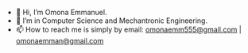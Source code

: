 - 👋 Hi, I’m Omona Emmanuel.
- 👀 I’m in Computer Science and Mechantronic Engineering.
- 📫 How to reach me is simply by email: omonaemm555@gmail.com | omonaemman@gmail.com

<!---
OMONa-E/OMONa-E is a ✨ special ✨ repository because its `README.md` (this file) appears on your GitHub profile.
You can click the Preview link to take a look at your changes.
--->
